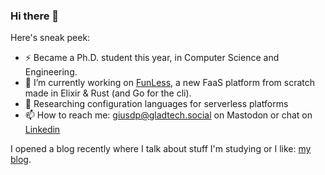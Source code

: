 ### Hi there 👋

Here's sneak peek:


- ⚡ Became a Ph.D. student this year, in Computer Science and Engineering.
- 👯 I’m currently working on [FunLess](https://funless.dev), a new FaaS platform from scratch made in Elixir & Rust (and Go for the cli).
- 🔭 Researching configuration languages for serverless platforms
- 📫 How to reach me: [giusdp@gladtech.social](https://gladtech.social/web/@giusdp) on Mastodon or chat on [Linkedin](https://www.linkedin.com/in/giusdp)

I opened a blog recently where I talk about stuff I'm studying or I like: [my blog](https://giuseppedepalma.com).

<!--
**giusdp/giusdp** is a ✨ _special_ ✨ repository because its `README.md` (this file) appears on your GitHub profile.

Here are some ideas to get you started:

- 🔭 I’m currently working on ...
- 🌱 I’m currently learning ...
- 👯 I’m looking to collaborate on ...
- 🤔 I’m looking for help with ...
- 💬 Ask me about ...
- 📫 How to reach me: ...
- 😄 Pronouns: ...
- ⚡ Fun fact: ...
-->
